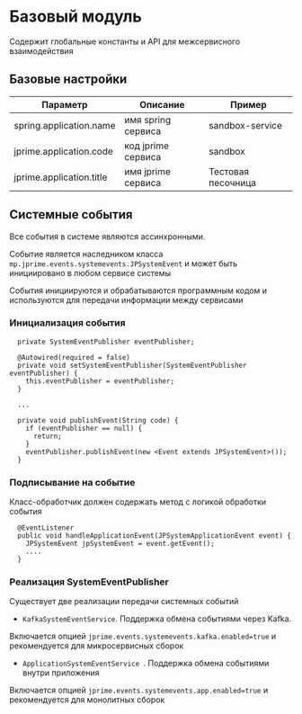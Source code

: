 # Базовый модуль 

Содержит глобальные константы и API для межсервисного взаимодействия 

## Базовые настройки


| Параметр  | Описание     | Пример  |
| -----| ------------- | ------------------ | 
| spring.application.name | имя spring сервиса | sandbox-service |
| jprime.application.code | код jprime сервиса | sandbox |
| jprime.application.title | имя jprime сервиса | Тестовая песочница |

##  Системные события

Все события в системе являются ассинхронными. 

Событие является наследником класса ``mp.jprime.events.systemevents.JPSystemEvent``
и может быть инициировано в любом сервисе системы 

События инициируются и обрабатываются программным кодом и используются для передачи информации между сервисами 

### Инициализация события

```
  private SystemEventPublisher eventPublisher;

  @Autowired(required = false)
  private void setSystemEventPublisher(SystemEventPublisher eventPublisher) {
    this.eventPublisher = eventPublisher;
  }

  ...
  
  private void publishEvent(String code) {
    if (eventPublisher == null) {
      return;
    }
    eventPublisher.publishEvent(new <Event extends JPSystemEvent>());
  }
```

### Подписывание на событие

Класс-обработчик должен содержать метод с логикой обработки события 

```  
  @EventListener
  public void handleApplicationEvent(JPSystemApplicationEvent event) {
    JPSystemEvent jpSystemEvent = event.getEvent();
    ....
  }  
```

### Реализация SystemEventPublisher

Существует две реализации передачи системных событий

* ``KafkaSystemEventService``. Поддержка обмена событиями через Kafka.

Включается опцией `jprime.events.systemevents.kafka.enabled=true` и рекомендуется для микросервисных сборок

* ``ApplicationSystemEventService ``. Поддержка обмена событиями внутри приложения

Включается опцией `jprime.events.systemevents.app.enabled=true` и рекомендуется для монолитных сборок